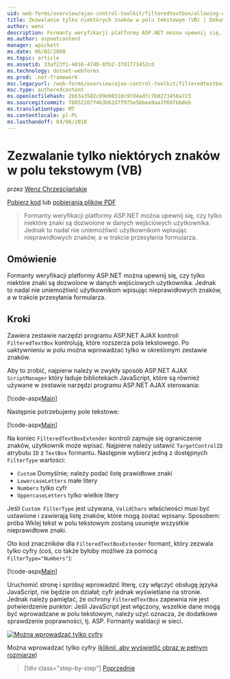 ```yaml
---
uid: web-forms/overview/ajax-control-toolkit/filteredtextbox/allowing-only-certain-characters-in-a-text-box-vb
title: Zezwalanie tylko niektórych znaków w polu tekstowym (VB) | Dokumentacja firmy Microsoft
author: wenz
description: Formanty weryfikacji platformy ASP.NET można upewnij się, czy tylko niektóre znaki są dozwolone w danych wejściowych użytkownika. Jednak to nadal uniemożliwia użytkownikom wpisywania nieprawidłowy...
ms.author: aspnetcontent
manager: wpickett
ms.date: 06/02/2008
ms.topic: article
ms.assetid: 33af23f1-4016-4740-8fb2-37d1773452cd
ms.technology: dotnet-webforms
ms.prod: .net-framework
msc.legacyurl: /web-forms/overview/ajax-control-toolkit/filteredtextbox/allowing-only-certain-characters-in-a-text-box-vb
msc.type: authoredcontent
ms.openlocfilehash: 2b63a3582c09e08310c97d4adfc7b8273458a723
ms.sourcegitcommit: f8852267f463b62d7f975e56bea9aa3f68fbbdeb
ms.translationtype: MT
ms.contentlocale: pl-PL
ms.lasthandoff: 04/06/2018
---
```

<a name="allowing-only-certain-characters-in-a-text-box-vb"></a>Zezwalanie tylko niektórych znaków w polu tekstowym (VB)
====================
przez [Wenz Chrześcijańskie](https://github.com/wenz)

[Pobierz kod](http://download.microsoft.com/download/4/c/2/4c2def7a-0d23-4055-91f9-1f18504167d7/FilteredTextBox0.vb.zip) lub [pobierania plików PDF](http://download.microsoft.com/download/b/6/a/b6ae89ee-df69-4c87-9bfb-ad1eb2b23373/filteredtextbox0VB.pdf)

> Formanty weryfikacji platformy ASP.NET można upewnij się, czy tylko niektóre znaki są dozwolone w danych wejściowych użytkownika. Jednak to nadal nie uniemożliwić użytkownikom wpisując nieprawidłowych znaków, a w trakcie przesyłania formularza.


## <a name="overview"></a>Omówienie

Formanty weryfikacji platformy ASP.NET można upewnij się, czy tylko niektóre znaki są dozwolone w danych wejściowych użytkownika. Jednak to nadal nie uniemożliwić użytkownikom wpisując nieprawidłowych znaków, a w trakcie przesyłania formularza.

## <a name="steps"></a>Kroki

Zawiera zestawie narzędzi programu ASP.NET AJAX kontroli `FilteredTextBox` kontrolują, które rozszerza pola tekstowego. Po uaktywnieniu w polu można wprowadzać tylko w określonym zestawie znaków.

Aby to zrobić, najpierw należy w zwykły sposób ASP.NET AJAX `ScriptManager` który ładuje bibliotekach JavaScript, które są również używane w zestawie narzędzi programu ASP.NET AJAX sterowania:

[!code-aspx[Main](allowing-only-certain-characters-in-a-text-box-vb/samples/sample1.aspx)]

Następnie potrzebujemy pole tekstowe:

[!code-aspx[Main](allowing-only-certain-characters-in-a-text-box-vb/samples/sample2.aspx)]

Na koniec `FilteredTextBoxExtender` kontroli zajmuje się ograniczenie znaków, użytkownik może wpisać. Najpierw należy ustawić `TargetControlID` atrybutu `ID` z `TextBox` formantu. Następnie wybierz jedną z dostępnych `FilterType` wartości:

- `Custom` Domyślnie; należy podać listę prawidłowe znaki
- `LowercaseLetters` małe litery
- `Numbers` tylko cyfr
- `UppercaseLetters` tylko wielkie litery

Jeśli `Custom FilterType` jest używana, `ValidChars` właściwości musi być ustawione i zawierają listę znaków, które mogą zostać wpisany. Sposobem: próba Wklej tekst w polu tekstowym zostaną usunięte wszystkie nieprawidłowe znaki.

Oto kod znaczników dla `FilteredTextBoxExtender` formant, który zezwala tylko cyfry (coś, co także byłoby możliwe za pomocą `FilterType="Numbers"`):

[!code-aspx[Main](allowing-only-certain-characters-in-a-text-box-vb/samples/sample3.aspx)]

Uruchomić stronę i spróbuj wprowadzić literę, czy włączyć obsługę języka JavaScript, nie będzie on działał; cyfr jednak wyświetlane na stronie. Jednak należy pamiętać, że ochrony `FilteredTextBox` zapewnia nie jest potwierdzenie punktor: Jeśli JavaScript jest włączony, wszelkie dane mogą być wprowadzane w polu tekstowym, należy użyć oznacza, że dodatkowe sprawdzenie poprawności, tj. ASP. Formanty walidacji w sieci.


[![Można wprowadzać tylko cyfry](allowing-only-certain-characters-in-a-text-box-vb/_static/image2.png)](allowing-only-certain-characters-in-a-text-box-vb/_static/image1.png)

Można wprowadzać tylko cyfry ([kliknij, aby wyświetlić obraz w pełnym rozmiarze](allowing-only-certain-characters-in-a-text-box-vb/_static/image3.png))

> [!div class="step-by-step"]
> [Poprzednie](allowing-only-certain-characters-in-a-text-box-cs.md)
